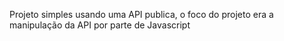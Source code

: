 Projeto simples usando uma API publica, o foco do projeto era a manipulação da API por parte de Javascript
